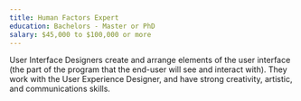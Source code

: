 ```yaml
---
title: Human Factors Expert
education: Bachelors - Master or PhD
salary: $45,000 to $100,000 or more
---
```

User Interface Designers create and arrange elements of the user interface (the part of the program that the end-user will see and interact with). They work with the User Experience Designer, and have strong creativity, artistic, and communications skills.